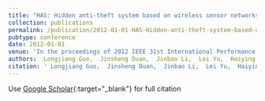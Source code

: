 ```yaml
---
title: "HAS: Hidden anti-theft system based on wireless sensor networks"
collection: publications
permalink: /publication/2012-01-01-HAS-Hidden-anti-theft-system-based-on-wireless-sensor-networks
pubtype: conference
date: 2012-01-01
venue: 'In the proceedings of 2012 IEEE 31st International Performance Computing and Communications Conference (IPCCC)'
authors:  Longjiang Guo,  Jinsheng Duan,  Jinbao Li,  Lei Yu,  Haiying Shen
citation: ' Longjiang Guo,  Jinsheng Duan,  Jinbao Li,  Lei Yu,  Haiying Shen, &quot;HAS: Hidden anti-theft system based on wireless sensor networks.&quot; In the proceedings of 2012 IEEE 31st International Performance Computing and Communications Conference (IPCCC), 2012.'
---
```

Use [Google Scholar](https://scholar.google.com/scholar?q=HAS:+Hidden+anti+theft+system+based+on+wireless+sensor+networks){:target="_blank"} for full citation